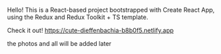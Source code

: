Hello! This is a React-based project bootstrapped with Create React App, using the Redux and Redux Toolkit + TS template.

 Check it out!
 https://cute-dieffenbachia-b8b0f5.netlify.app
 
 the photos and all will be added later
